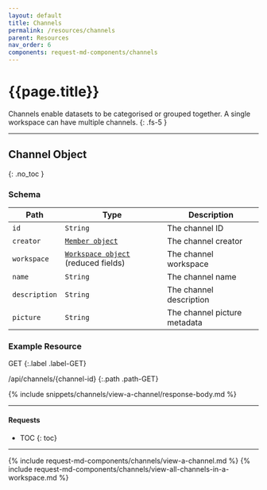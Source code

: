 ```yaml
---
layout: default
title: Channels
permalink: /resources/channels
parent: Resources
nav_order: 6
components: request-md-components/channels
---
```


# {{page.title}}

Channels enable datasets to be categorised or grouped together. A single workspace can have multiple channels.
{: .fs-5 }

---

## Channel Object
{: .no_toc }

### Schema

Path | Type | Description
---- | ---- | -----------
`id` | `String` | The channel ID
`creator` | [`Member object`](members#member-object) | The channel creator
`workspace` | [`Workspace object`](workspaces#workspace-object) (reduced fields) | The channel workspace 
`name` | `String` | The channel name
`description` | `String` | The channel description
`picture` | `String` | The channel picture metadata

### Example Resource

GET
{:.label .label-GET}

/api/channels/{channel-id}
{:.path .path-GET}

{% include snippets/channels/view-a-channel/response-body.md %}

---

#### Requests

- TOC
{: toc}

---

{% include request-md-components/channels/view-a-channel.md %}
{% include request-md-components/channels/view-all-channels-in-a-workspace.md %}
